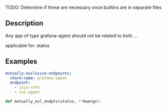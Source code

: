 TODO: Determine if these are necessary once builtins are in separate files

## Description
Any app of type grafana-agent should not be related to both ...

applicable for: status

## Examples
```yaml
mutually-exclusive-endpoints:
  charm-name: grafana-agent
  endpoint:
    - juju-info
    - cos-agent
```

```python
def mutually_exl_endpts(status, **kwargs):

```